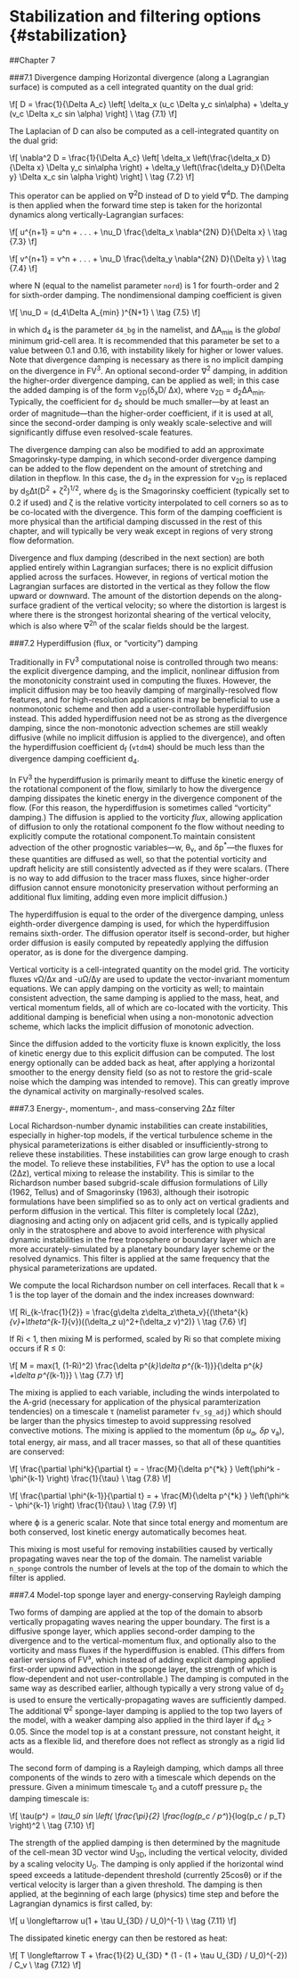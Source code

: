 Stabilization and filtering options {#stabilization}
=========================================

##Chapter 7 

###7.1 Divergence damping
Horizontal divergence (along a Lagrangian surface) is computed as a cell integrated quantity on the dual grid:

\f[
 D =   \frac{1}{\Delta A_c} \left[ \delta_x (u_c \Delta y_c sin\alpha) + \delta_y (v_c \Delta x_c sin \alpha) \right]    \\  \tag {7.1}
  \f]

The Laplacian of D can also be computed as a cell-integrated quantity on the dual grid:

\f[
 \nabla^2 D =   \frac{1}{\Delta A_c} \left[ \delta_x \left(\frac{\delta_x D}{\Delta x} \Delta y_c sin\alpha \right) + \delta_y \left(\frac{\delta_y D}{\Delta y} \Delta x_c sin \alpha \right) \right]    \\  \tag {7.2}
  \f]

This operator can be applied on &nabla;<sup>2</sup>D instead of D to yield &nabla;<sup>4</sup>D. The damping is then applied when the forward time step is taken for the horizontal dynamics along vertically-Lagrangian surfaces:

\f[
 u^{n+1} =  u^n + . . . +    \nu_D \frac{\delta_x  \nabla^{2N} D}{\Delta x}   \\  \tag {7.3}
  \f]

\f[
 v^{n+1} =  v^n + . . . +    \nu_D \frac{\delta_y  \nabla^{2N} D}{\Delta y}   \\  \tag {7.4}
  \f]

where N (equal to the namelist parameter `nord`) is 1 for fourth-order and 2 for sixth-order damping. The nondimensional damping coefficient is given

\f[
   \nu_D =  (d_4\Delta A_{min} )^{N+1}  \\  \tag {7.5}
  \f]

in which d<sub>4</sub> is the parameter `d4_bg` in the namelist, and &Delta;A<sub>min</sub> is the *global* minimum grid-cell area. It is recommended that this parameter be set to a value between 0.1 and 0.16, with instability likely for higher or lower values. Note that divergence damping is necessary as there is no implicit damping on the divergence in FV<sup>3</sup>. An optional second-order &nabla;<sup>2</sup> damping, in addition the higher-order divergence damping, can be applied as well; in this case the added damping is of the form &nu;<sub>2D</sub>(&delta;<sub>x</sub>D/ &Delta;x), where &nu;<sub>2D</sub> = d<sub>2</sub>&Delta;A<sub>min</sub>. Typically, the coefficient for d<sub>2</sub> should be much smaller—by at least an order of magnitude—than the higher-order coefficient, if it is used at all, since the second-order damping is only weakly scale-selective and will significantly diffuse even resolved-scale features.

The divergence damping can also be modified to add an approximate Smagorinsky-type damping, in which second-order divergence damping can be added to the flow dependent on the amount of stretching and dilation in thepflow. In this case, the d<sub>2</sub> in the expression for &nu;<sub>2D</sub> is replaced by d<sub>S</sub>&Delta;t(D<sup>2</sup> + &zeta;<sup>2</sup>)<sup>1/2</sup>, where d<sub>S</sub> is the Smagorinsky coefficient (typically set to 0.2 if used) and &zeta; is the relative vorticity interpolated to cell corners so as to be co-located with the divergence. This form of the damping coefficient is more physical than the artificial damping discussed in the rest of this chapter, and will typically be very weak except in regions of very strong flow deformation.

Divergence and flux damping (described in the next section) are both applied entirely within Lagrangian surfaces; there is no explicit diffusion applied across the surfaces. However, in regions of vertical motion the Lagrangian surfaces are distorted in the vertical as they follow the flow upward or downward. The amount of the distortion depends on the along-surface gradient of the vertical velocity; so where the distortion is largest is where there is the strongest horizontal shearing of the vertical velocity, which is also where &nabla;<sup>2n</sup> of the scalar fields should be the largest.


###7.2 Hyperdiffusion (flux, or “vorticity”) damping

Traditionally in FV<sup>3</sup> computational noise is controlled through two means: the explicit divergence damping, and the implicit, nonlinear diffusion from the monotonicity constraint used in computing the fluxes. However, the implicit diffusion may be too heavily damping of marginally-resolved flow features, and for high-resolution applications it may be beneficial to use a nonmonotonic scheme and then add a user-controllable hyperdiffusion instead. This added hyperdiffusion need not be as strong as the divergence damping, since the non-monotonic advection schemes are still weakly diffusive (while no implicit diffusion is applied to the divergence), and often the hyperdiffusion coefficient d<sub>f</sub> (`vtdm4`) should be much less than the divergence damping coefficient d<sub>4</sub>.

In FV<sup>3</sup> the hyperdiffusion is primarily meant to diffuse the kinetic energy of the rotational component of the flow, similarly to how the divergence damping dissipates the kinetic energy in the divergence component of the flow. (For this reason, the hyperdiffusion is sometimes called “vorticity” damping.) The diffusion is applied to the vorticity *flux*, allowing application of diffusion to only the rotational component fo the flow without needing to explicitly compute the rotational component.To maintain consistent advection of the other prognostic variables—w, &theta;<sub>v</sub>, and &delta;p<sup>*</sup>—the fluxes for these quantities are diffused as well, so that the potential vorticity and updraft helicity are still consistently advected as if they were scalars. (There is no way to add diffusion to the tracer mass fluxes, since higher-order diffusion cannot ensure monotonicity preservation without performing an additional flux limiting, adding even more implicit diffusion.)

The hyperdiffusion is equal to the order of the divergence damping, unless eighth-order divergence damping is used, for which the hyperdiffusion remains sixth-order. The diffusion operator itself is second-order, but higher order diffusion is easily computed by repeatedly applying the diffusion operator, as is done for the divergence damping.

Vertical vorticity is a cell-integrated quantity on the model grid. The vorticity fluxes v&Omega;/&Delta;x and -u&Omega;/&Delta;y are used to update the vector-invariant momentum equations. We can apply damping on the vorticity as well; to maintain consistent advection, the same damping is applied to the mass, heat, and vertical momentum fields, all of which are co-located with the vorticity. This additional damping is beneficial when using a non-monotonic advection scheme, which lacks the implicit diffusion of monotonic advection.

Since the diffusion added to the vorticity fluxe is known explicitly, the loss of kinetic energy due to this explicit diffusion can be computed. The lost energy optionally can be added back as heat, after applying a horizontal smoother to the energy density field (so as not to restore the grid-scale noise which the damping was intended to remove). This can greatly improve the dynamical activity on marginally-resolved scales.

###7.3 Energy-, momentum-, and mass-conserving 2&Delta;z filter

Local Richardson-number dynamic instabilities can create instabilities, especially in higher-top models, if the vertical turbulence scheme in the physical parameterizations is either disabled or insufficiently-strong to relieve these instabilities. These instabilities can grow large enough to crash the model. To relieve these instabilities, FV&sup3; has the option to use a local (2&Delta;z), vertical mixing to release the instability. This is similar to the Richardson number based subgrid-scale diffusion formulations of Lilly (1962, Tellus) and of Smagorinsky (1963), although their isotropic formulations have been simplified so as to only act on vertical gradients and perform diffusion in the vertical. This filter is completely local (2&Delta;z), diagnosing and acting only on adjacent grid cells, and is typically applied only in the stratosphere and above to avoid interference with physical dynamic instabilities in the free troposphere or boundary layer which are more accurately-simulated by a planetary boundary layer scheme or the resolved dynamics. This filter is applied at the same frequency that the physical parameterizations are updated.

We compute the local Richardson number on cell interfaces. Recall that k = 1 is the top layer of the domain and the index increases downward:

\f[
   Ri_{k-\frac{1}{2}} =  \frac{g\delta z\delta_z\theta_v}{(\theta^{k}_{v}+\theta^{k-1}_{v})((\delta_z u)^2+(\delta_z v)^2)}  \\  \tag {7.6}
  \f]


If Ri < 1, then mixing M is performed, scaled by Ri so that complete mixing occurs if R ≤ 0:

\f[
   M = max(1, (1-Ri)^2) \frac{\delta p^{*k}\delta p^{*(k-1)}}{\delta p^{*k} +\delta p^{*(k-1)}}  \\  \tag {7.7}
  \f]

The mixing is applied to each variable, including the winds interpolated to the A-grid (necessary for application of the physical paramterization tendencies) on a timescale &tau; (namelist parameter `fv_sg_adj`) which should be larger than the physics timestep to avoid suppressing resolved convective motions. The mixing is applied to the momentum (&delta;p<sup>*</sup> u<sub>a</sub>, &delta;p<sup>*</sup> v<sub>a</sub>), total energy, air mass, and all tracer masses, so that all of these quantities are conserved:

\f[
  \frac{\partial \phi^k}{\partial t} = - \frac{M}{\delta p^{*k} } \left(\phi^k - \phi^{k-1} \right) \frac{1}{\tau}  \\  \tag {7.8}
  \f]


\f[
  \frac{\partial \phi^{k-1}}{\partial t} = + \frac{M}{\delta p^{*k} } \left(\phi^k - \phi^{k-1} \right) \frac{1}{\tau}  \\  \tag {7.9}
  \f]

where  ϕ is a generic scalar. Note that since total energy and momentum are both conserved, lost kinetic energy automatically becomes heat.

This mixing is most useful for removing instabilities caused by vertically propagating waves near the top of the domain. The namelist variable `n_sponge` controls the number of levels at the top of the domain to which the filter is applied.

###7.4 Model-top sponge layer and energy-conserving Rayleigh damping

Two forms of damping are applied at the top of the domain to absorb vertically propagating waves nearing the upper boundary. The first is a diffusive sponge layer, which applies second-order damping to the divergence and to the vertical-momentum flux, and optionally also to the vorticity and mass fluxes if the hyperdiffusion is enabled. (This differs from earlier versions of FV&sup3;, which instead of adding explicit damping applied first-order upwind advection in the sponge layer, the strength of which is flow-dependent and not user-controllable.) The damping is computed in the same way as described earlier, although typically a very strong value of d<sub>2</sub> is used to ensure the vertically-propagating waves are sufficiently damped. The additional &nabla;<sup>2</sup> sponge-layer damping is applied to the top two layers of the model, with a weaker damping also applied in the third layer if d<sub>k2</sub> > 0.05. Since the model top is at a constant pressure, not constant height, it acts as a flexible lid, and therefore does not reflect as strongly as a rigid lid would.

The second form of damping is a Rayleigh damping, which damps all three components of the winds to zero with a timescale which depends on the pressure. Given a minimum timescale &tau;<sub>0</sub> and a cutoff pressure p<sub>c</sub> the damping timescale is:

\f[
    \tau(p^*) = \tau_0 sin \left( \frac{\pi}{2} \frac{log(p_c / p^*)}{log(p_c / p_T} \right)^2  \\  \tag {7.10}
  \f]

The strength of the applied damping is then determined by the magnitude of the cell-mean 3D vector wind U<sub>3D</sub>, including the vertical velocity, divided by a scaling velocity U<sub>0</sub>. The damping is only applied if the horizontal wind speed exceeds a latitude-dependent threshold (currently 25cos&theta;) or if the vertical velocity is larger than a given threshold. The damping is then applied, at the beginning of each large (physics) time step and before the Lagrangian dynamics is first called, by:

\f[
    u  \longleftarrow u(1 + \tau U_{3D} / U_0)^{-1} \\  \tag {7.11}
  \f]

The dissipated kinetic energy can then be restored as heat:

\f[
    T  \longleftarrow T + \frac{1}{2} U_{3D} * (1 - (1 + \tau U_{3D} / U_0)^{-2}) / C_v \\  \tag {7.12}
  \f]




